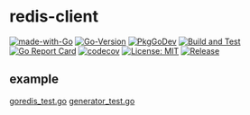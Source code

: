 # redis-client

[![made-with-Go](https://img.shields.io/badge/Made%20with-Go-1f425f.svg)](http://golang.org)
[![Go-Version](https://img.shields.io/github/go-mod/go-version/gomods/athens.svg)](https://github.com/sillyhatxu/redis-client)
[![PkgGoDev](https://pkg.go.dev/badge/github.com/sillyhatxu/redis-client)](https://pkg.go.dev/github.com/sillyhatxu/redis-client)
[![Build and Test](https://github.com/sillyhatxu/redis-client/workflows/Build%20and%20Test/badge.svg?branch=master&event=push)](https://github.com/sillyhatxu/redis-client/actions)
[![Go Report Card](https://goreportcard.com/badge/github.com/sillyhatxu/redis-client)](https://goreportcard.com/report/github.com/sillyhatxu/redis-client)
[![codecov](https://codecov.io/gh/sillyhatxu/redis-client/branch/master/graph/badge.svg)](https://codecov.io/gh/sillyhatxu/redis-client)
[![License: MIT](https://img.shields.io/badge/License-MIT-blue.svg)](https://choosealicense.com/licenses/mit/)
[![Release](https://img.shields.io/github/release/sillyhatxu/redis-client.svg?style=flat-square)](https://github.com/sillyhatxu/redis-client/releases)


## example

[goredis_test.go](https://github.com/sillyhatxu/redis-client/blob/master/goredis_test.go)
[generator_test.go](https://github.com/sillyhatxu/redis-client/blob/master/redisid/generator_test.go)
